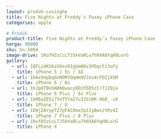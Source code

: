 ```yaml
---
layout: produk-casinghp
title: Five Nights at Freddy´s Foxey iPhone Case
categories: apple

# Produk
product-title: Five Nights at Freddy´s Foxey iPhone Case
harga: 90000
sku: hn-5094
image-drive: 1RofH3zCcLTJ5kVaRLu7hRXA6YqH0LorG
gallery:
  - url: 1QFLzdKSKzGHxxO1gGmN0s5PDqcFi3oFy
    title: iPhone 5 / 5s / SE
  - url: 1hAx9dpbqGnN9M7Oqmm9VJns4rFDZjXSM
    title: iPhone 6 / 6s
  - url: 1kJpd7BxbHAN8wacy8Oih5D5zCr71IQja
    title: iPhone 6 Plus / 6s Plus
  - url: 1kM6aZESi7YoTYYaZ7u32SlKK-96B_-u9
    title: iPhone 7 / 8
  - url: 1EWjZArypTZ7pFACOma3p12yBwsztRs4Z
    title: iPhone 7 Plus / 8 Plus
  - url: 1RofH3zCcLTJ5kVaRLu7hRXA6YqH0LorG
    title: iPhone X
---
```

